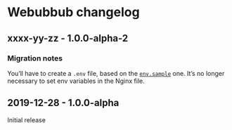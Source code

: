 # Webubbub changelog

## xxxx-yy-zz - 1.0.0-alpha-2

### Migration notes

You’ll have to create a `.env` file, based on the [`env.sample`](/env.sample)
one. It’s no longer necessary to set env variables in the Nginx file.

## 2019-12-28 - 1.0.0-alpha

Initial release
